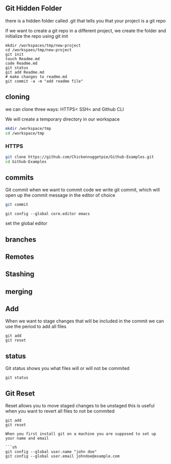 ## Git Hidden Folder

there is a hidden folder called .git that tells you that your project is a git repo 

If we want to create a git repo in a different project, we create the folder and initialize the repo using git init

```
mkdir /workspaces/tmp/new-project
cd /workspaes/tmp/new-project
git init
touch Readme.md
code Readme.md
git status
git add Readme.md
# make changes to readme.md 
git commit -a -m "add readme file" 
```

## cloning

we can clone three ways: HTTPS< SSH< and Github CLI

We will create a temporary directory in our workspace 
```sh 
mkdir /workspace/tmp
cd /workspace/tmp
```

### HTTPS

```sh 
git clone https://github.com/Chickennuggetpie/Github-Examples.git
cd Github-Examples
```
## commits 

Git commit 
when we want to commit code we write git commit, which will open up the commit message in the editor of choice 

``` sh 
git commit 
```
```
git config --global core.editor emacs
```

set the global editor 

## branches 

## Remotes 

## Stashing 

## merging 

## Add
When we want to stage changes that will be included in the commit 
we can use the period to add all files 

```
git add 
git reset 
```

## status 

Git status shows you what files will or will not be commited 
```
git status
```


## Git Reset

Reset allows you to move staged changes to be unstaged 
this is useful when you want to revert all files to not be commited 

```
git add 
git reset 

When you first install git on a machine you are supposed to set up your name and email 

```sh
git config --global user.name "john doe" 
git config --global user.email johndoe@example.com